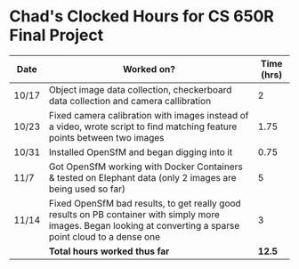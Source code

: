 # Chad's Clocked Hours for CS 650R Final Project


| Date | Worked on? | Time (hrs) |
|------|------------|-------|
|10/17 |Object image data collection, checkerboard data collection and camera callibration| 2 |
|10/23 | Fixed camera calibration with images instead of a video, wrote script to find matching feature points between two images | 1.75 |
|10/31 | Installed OpenSfM and began digging into it | 0.75 |
|11/7  | Got OpenSfM working with Docker Containers & tested on Elephant data (only 2 images are being used so far) | 5
|11/14 | Fixed OpenSfM bad results, to get really good results on PB container with simply more images. Began looking at converting a sparse point cloud to a dense one | 3 |
|| **Total hours worked thus far** | **12.5** |

